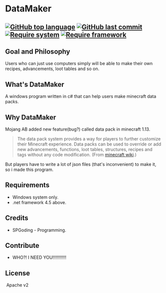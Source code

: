# DataMaker
[![GitHub top language](https://img.shields.io/github/languages/top/spgoding/datamaker.svg?style=flat-square)]()
[![GitHub last commit](https://img.shields.io/github/last-commit/spgoding/datamaker.svg?style=flat-square)]()
[![Require system](https://img.shields.io/badge/require%20system-windows-orange.svg?style=flat-square)]()
[![Require framework](https://img.shields.io/badge/require%20.net%20framework-4.5%20or%20later-red.svg?style=flat-square)]()
---

## Goal and Philosophy

  Users who can just use computers simply will be able to make their own recipes, advancements, loot tables and so on.

## What's DataMaker
  
  A windows program written in c# that can help users make minecraft data packs.

## Why DataMaker

  Mojang AB added new feature(bug?) called data pack in minecraft 1.13. 
  
  > The data pack system provides a way for players to further customize their Minecraft experience. Data packs can be used to override or add new advancements, functions, loot tables, structures, recipes and tags without any code modification. (From [minecraft wiki](https://minecraft.gamepedia.com/Data_pack).)
  
  But players have to write a lot of json files (that's inconvenient) to make it, so i made this program.

## Requirements

  - Windows system only.
  - .net framework 4.5 above.  

## Credits

  - SPGoding - Programming.

## Contribute

  - WHO?! I NEED YOU!!!!!!!!!!!

## License

  Apache v2
